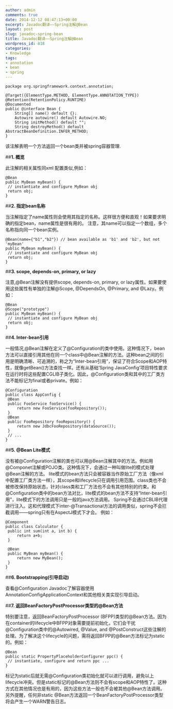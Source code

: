 ```yaml
---
author: admin
comments: true
date: 2014-12-12 08:47:13+00:00
excerpt: Javadoc翻译——Spring注解@Bean
layout: post
slug: javadoc-spring-bean
title: Javadoc翻译——Spring注解@Bean
wordpress_id: 818
categories:
- Knowledge
tags:
- annotation
- bean
- spring
---
```



    package org.springframework.context.annotation;
    
    @Target({ElementType.METHOD, ElementType.ANNOTATION_TYPE})
    @Retention(RetentionPolicy.RUNTIME)
    @Documented
    public @interface Bean {
    	String[] name() default {};
    	Autowire autowire() default Autowire.NO;
    	String initMethod() default "";
    	String destroyMethod() default AbstractBeanDefinition.INFER_METHOD;
    }


该注解表明一个方法返回一个bean类并被spring容器管理.



##**1. 概览**


此注解的相关属性同xml <bean/>配置类似,例如：

    @Bean
    public MyBean myBean() {
     // instantiate and configure MyBean obj
     return obj;
    }



##**2. 指定bean名称**


当注解指定了name属性则会使用其指定的名称。这样很方便和直观！如果要求明确的指定bean，name属性是很有用的。
注意，其name可以指定一个数组，多个名称指向同一个bean实例。

    @Bean(name={"b1","b2"}) // bean available as 'b1' and 'b2', but not 'myBean'
    public MyBean myBean() {
     // instantiate and configure MyBean obj
     return obj;
    }

	 


##**3. scope, depends-on, primary, or lazy**


注意,@Bean注解没有提供scope, depends-on, primary, or lazy属性。如果要使用这些属性有单独的注解@Scope, @DependsOn, @Primary, and @Lazy。例如：

    @Bean
    @Scope("prototype")
    public MyBean myBean() {
     // instantiate and configure MyBean obj
     return obj;
    }




##**4. Inter-bean引用**


一般情况,@Bean注解在定义了@Configuration的类中使用。这种情况下，bean方法可以直接引用其他在同一个class中@Bean注解的方法。这种bean之间的引用是明确清晰、可追溯的，称之为“Inter-bean引用”，保证了符合Scope和AOP特性，就像getBean()方法查找一样。还有从基础‘Spring JavaConfig’项目特性要求在运行时将这些配置CGLIB子类化。因此，@Configuration类和其中的工厂类方法不能标记为final或者private。例如：

    @Configuration
    public class AppConfig {
     @Bean
     public FooService fooService() {
    	 return new FooService(fooRepository());
     }
     @Bean
     public FooRepository fooRepository() {
    	 return new JdbcFooRepository(dataSource());
     }
     // ...
    }

 


##**5. @Bean Lite模式**


没有被@Configuration注解的类也可以用@Bean注解其中的方法。例如用@Componet注解或POJO类。这种情况下，会通过一种叫做lite的模式处理@Bean注解的方法。
lite模式的bean方法只会被容器当作原始工厂方法（像xml中配置工厂类方法一样），其scope和lifecycle只在调用引用范围。class类也不会被修改保持原始状态，针对class类和工厂方法也不会有其他特别的约束。和@Configuration类中的bean方法对比，lite模式的bean方法不支持“Inter-bean引用”，lite模式下的方法调用只是一般的java方法调用。 Spring不会通过CBLIB代理进行注入。这和代理模式下inter-@Transactional方法的调用类似，spring不会拦截调用——spring只有在AspectJ模式下才会。
例如：

    @Component
    public class Calculator {
     public int sum(int a, int b) {
    	 return a+b;
     }
    
     @Bean
     public MyBean myBean() {
    	 return new MyBean();
     }
    }




##**6. Bootstrapping(引导启动)**


查看@Configuration Javadoc了解容器使用AnnotationConfigApplicationContext和其他相关类实现引导启动。



##**7. 返回BeanFactoryPostProcessor类型的@Bean方法**


特别要注意，返回BeanFactoryPostProcessor (BFPP)类型的@Bean方法。因为在container的lifecycle中BFPP对象需要提前初始化，它们会干扰@Configuration类中的@Autowired, @Value, and @PostConstruct这些注解的处理。为了解决这个lifecycle的问题，需将返回BFPP的@Bean方法标记为static的。例如：

    @Bean
    public static PropertyPlaceholderConfigurer ppc() {
     // instantiate, configure and return ppc ...
    }

标记为static后就无需@Configuration类初始化就可以进行调用，避免以上lifecycle冲突。但是static标记的@Bean方法则不会有scope和AOP特性了。这种方式在其他情况也是有用的，因为这些方法一般也不会被其他@Bean方法调用。另外提醒，任何非static @Bean方法返回一个BeanFactoryPostProcessor类型将会产生一个WARN警告日志。

